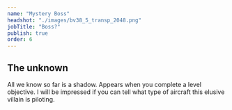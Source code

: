 ```yaml
---
name: "Mystery Boss"
headshot: "./images/bv38_5_transp_2048.png"
jobTitle: "Boss?"
publish: true
order: 6
---
```


## The unknown

All we know so far is a shadow. Appears when you complete a level objective. I will be impressed if you can tell what type of aircraft this elusive villain is piloting.

